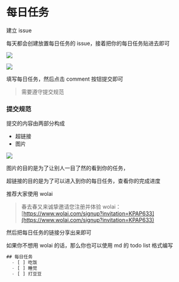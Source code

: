 # 每日任务

建立 issue

每天都会创建放置每日任务的 issue，接着把你的每日任务贴进去即可

![](https://secure.wostatic.cn/static/eA1RsH2pSrDJLZZbD5e2hy/image.png)

![](https://secure.wostatic.cn/static/bfv6DurPp5qZa9mNRxw1oF/image.png)

填写每日任务，然后点击 comment 按钮提交即可

> 需要遵守提交规范

### 提交规范
提交的内容由两部分构成
- 超链接
- 图片

![](https://secure.wostatic.cn/static/46ioVhMjUrNaJwncLuDY3H/image.png)

图片的目的是为了让别人一目了然的看到你的任务，

超链接的目的是为了可以进入到你的每日任务，查看你的完成进度

推荐大家使用 wolai

>春去春又来诚挚邀请您注册并体验 wolai：[https://www.wolai.com/signup?invitation=KPAP633](https://www.wolai.com/signup?invitation=KPAP633)

然后把每日任务的链接分享出来即可

如果你不想用 wolai 的话，那么你也可以使用 md 的 todo list 格式编写

```JavaScript
## 每日任务
  - [ ] 吃饭
  - [ ] 睡觉
  - [ ] 打豆豆
```
